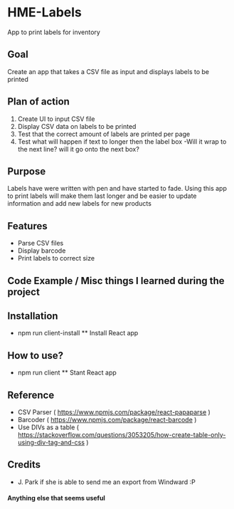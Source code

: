 # HME-Labels
App to print labels for inventory

## Goal
Create an app that takes a CSV file as input and displays labels to be printed

## Plan of action
1. Create UI to input CSV file
2. Display CSV data on labels to be printed
3. Test that the correct amount of labels are printed per page
4. Test what will happen if text to longer then the label box
    -Will it wrap to the next line? will it go onto the next box?

## Purpose
Labels have were written with pen and have started to fade. Using this app to print labels will make them last longer and be easier to update information and add new labels for new products

## Features
* Parse CSV files
* Display barcode
* Print labels to correct size

## Code Example / Misc things I learned during the project


## Installation
* npm run client-install
** Install React app

## How to use?
* npm run client
** Stant React app

## Reference
* CSV Parser ( https://www.npmjs.com/package/react-papaparse )
* Barcoder ( https://www.npmjs.com/package/react-barcode )
* Use DIVs as a table ( https://stackoverflow.com/questions/3053205/how-create-table-only-using-div-tag-and-css )

## Credits
* <strikeout>J. Park if she is able to send me an export from Windward :P</strikeout>

#### Anything else that seems useful
